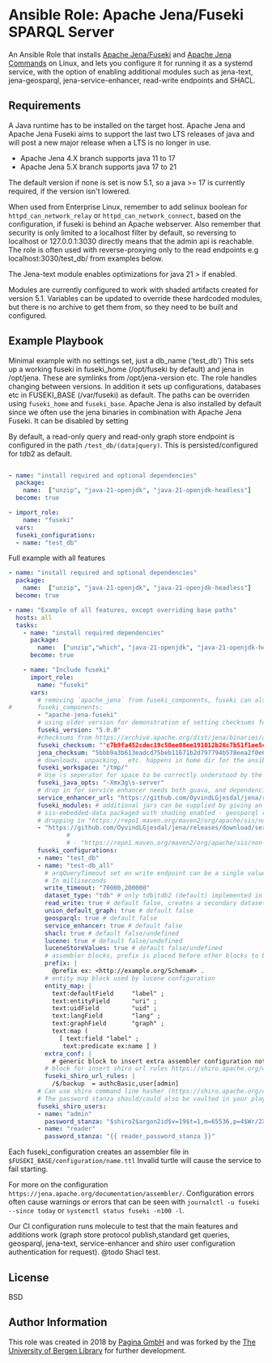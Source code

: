# Ansible Role: Apache Jena/Fuseki SPARQL Server

An Ansible Role that installs [Apache Jena/Fuseki](https://jena.apache.org/documentation/fuseki2/) and [Apache Jena Commands](https://jena.apache.org/documentation/tools/index.html) on Linux, and lets you configure it for running it as a systemd service, with the option of enabling additional modules such as jena-text, jena-geosparql, jena-service-enhancer, read-write endpoints and SHACL.

## Requirements

A Java runtime has to be installed on the target host. Apache Jena and Apache Jena Fuseki aims to support the last two LTS releases of java and will post a new major release when a LTS is no longer in use.

* Apache Jena  4.X branch supports java 11 to 17
* Apache Jena 5.X branch supports java 17 to 21

The default version if none is set is now 5.1, so a java >= 17 is currently required, if the version isn't lowered.

When used from Enterprise Linux, remember to add selinux boolean for `httpd_can_network_relay` or `httpd_can_network_connect`, based on the configuration, if fuseki is behind an Apache webserver. Also remember that security is only limited to a localhost filter by default, so reversing to localhost or 127.0.0.1:3030 directly means that the admin api is reachable. The role is often used with reverse-proxying only to the read endpoints e.g localhost:3030/test_db/ from examples below.

The Jena-text module enables optimizations for java 21 > if enabled.

Modules are currently configured to work with shaded artifacts created for version 5.1. Variables can be updated to override these hardcoded modules, but there is no archive to get them from, so they need to be built and configured.

## Example Playbook

Minimal example with no settings set, just a db_name ('test_db')
This sets up a working fuseki in fuseki_home (/opt/fuseki by default) and jena in /opt/jena. These are symlinks from /opt/jena-version etc. The role handles changing between versions. In addition it sets up configurations, databases etc in FUSEKI_BASE (/var/fuseki) as default. The paths can be overriden using `fuseki_home` and `fuseki_base`. Apache Jena is also installed by default since we often use the jena binaries in combination with Apache Jena Fuseki. It can be disabled by setting
 
By default, a read-only query and read-only graph store endpoint is configured in the path `/test_db/(data|query)`. This is persisted/configured for tdb2 as default.

```yaml

- name: "install required and optional dependencies"
  package:
    name:  ["unzip", "java-21-openjdk", "java-21-openjdk-headless"]
  become: true

- import_role:
    name: "fuseki"
  vars:
  fuseki_configurations:
  - name: "test_db"
```

Full example with all features

``` yaml
- name: "install required and optional dependencies"
  package:
    name:  ["unzip", "java-21-openjdk", "java-21-openjdk-headless"]
  become: true

- name: "Example of all features, except overriding base paths"
  hosts: all
  tasks:
    - name: "install required dependencies"
      package:
        name:  ["unzip","which", "java-21-openjdk", "java-21-openjdk-headless"]
      become: true

    - name: "Include fuseki"
      import_role:
        name: "fuseki"
      vars:
        # removing `apache_jena` from fuseki_components, fuseki can also be omited, if only Apache Jena is required.
#       fuseki_components:
        - "apache-jena-fuseki"
        # using older version for demonstration of setting checksums for non-default versions, note that modules won't work since they were built with a newer version (5.1.0)
        fuseki_version: "5.0.0"
        #checksums from https://archive.apache.org/dist/jena/binaries/apache-jena-fuseki-5.0.0.tar.gz.sha512 and  https://archive.apache.org/dist/jena/binaries/apache-jena-5.0.0.tar.gz.sha512
        fuseki_checksum: ""c7b9fa452cdec19c50ee08ee191012b26c7b51f1ee5c5143db3047e0545c007599fbc08481fa61df5aef766a796e43262c209fc42578f2e532c0ab0c19dcbc5
        jena_checksum: "5bbb9a3b613eadcd75beb11671b2d797794b578eea2f0e68b57ba7fd402ca789c7ea3c71206baace8c662581e8e615a22d40d3b5f9461823a8603dd6ee40d912"
        # downloads, unpacking,  etc. happens in home dir for the ansible user by default. It can be changed if needed (e.g if dir doesn't exist for some reason)
        fuseki_workspace: "/tmp/"
        # Use \s seperator for space to be correctly understood by the systemd unit 
        fuseki_java_opts: "-Xmx3g\s-server"
        # drop in for service enhancer needs both guava, and dependencies of guava, so using a shaded jar built locally
        service_enhancer_url: "https://github.com/OyvindLGjesdal/jena/releases/download/service-enhancer-shaded/jena-serviceenhancer-5.2.0-SNAPSHOT.jar"
        fuseki_modules: # additional jars can be supplied by giving an url for download and it will be available on the classpath
        # sis-embedded-data packaged with shading enabled - geosparql related
        # dropping in "https://repo1.maven.org/maven2/org/apache/sis/non-free/sis-embedded-data/1.4/sis-embedded-data-1.4.jar" also requires its dependencies
        - "https://github.com/OyvindLGjesdal/jena/releases/download/service-enhancer-shaded/jena-sis-nonfree-1.0.jar"
                #
                # - "https://repo1.maven.org/maven2/org/apache/sis/non-free/sis-embedded-data/1.4/sis-embedded-data-1.4.jar"
        fuseki_configurations:
        - name: "test_db"
        - name: "test-db_all"
          # arqQueryTimeout set on write endpoint can be a single value, or first reponse, timeout. 
          # In milliseconds
          write_timeout: "70000,200000"
          dataset_type: "tdb" # only tdb|tdb2 (default) implemented in role
          read_write: true # default false, creates a secondary dataset using the same database directory, that appends `_write` to the database_name e.g `test-db_all_write`
          union_default_graph: true # default false
          geosparql: true # default false
          service_enhancer: true # default false
          shacl: true # default false/undefined
          lucene: true # default false/undefined
          luceneStoreValues: true # default false/undefined
          # assembler blocks, prefix is placed before other blocks to be able to add further namespaces
          prefix: |
            @prefix ex: <http://example.org/Schema#> .
          # entity map block used by lucene configuration
          entity_map: |
            text:defaultField     "label" ;
            text:entityField      "uri" ;
            text:uidField         "uid" ;
            text:langField        "lang" ;
            text:graphField       "graph" ;
            text:map (
              [ text:field "label" ;
               text:predicate ex:name ] )
          extra_conf: |
            # generic block to insert extra assembler configuration not covered by booleans for a single service
          # block for insert shiro url rules https://shiro.apache.org/web.html#urls
          fuseki_shiro_url_rules: |
            /$/backup  = authcBasic,user[admin]
        # Can use shiro command line hasher (https://shiro.apache.org/command-line-hasher.html) to generate a password stanza to use for password_stanza
        # The password stanza should/could also be vaulted in your playbook, so it is only viewable in the shiro.ini file on server 
        fuseki_shiro_users:   
        - name: "admin"
          password_stanza: "$shiro2$argon2id$v=19$t=1,m=65536,p=4$Wr/2XKxWeYZt8JE5HCONQw$yev4bLiGzbeIZ8qDWrIY7J2msL2vRO/aYksb4RMeX7Y"
        - name: "reader"
          password_stanza: "{{ reader_password_stanza }}"


```

Each fuseki_configuration creates an assembler file in `$FUSEKI_BASE/configuration/name.ttl` Invalid turtle will cause the service to fail starting.

For more on the configuration `https://jena.apache.org/documentation/assembler/`. Configuration errors often cause warnings or errors that can be seen 
with `journalctl -u fuseki --since today` or `systemctl status fuseki -n100 -l`.

Our CI configuration runs molecule to test that the main features and additions work (graph store protocol publish,standard get queries, geosparql, jena-text, service-enhancer and shiro user configuration authentication for request). @todo Shacl test.

## License

BSD

## Author Information

This role was created in 2018 by [Pagina GmbH](https://www.pagina.gmbh/) and was forked by the [The University of Bergen Library](https://uib.no/ub) for further development.
